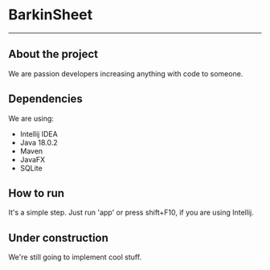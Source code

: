 # BarkinSheet

***

## About the project

We are passion developers increasing anything with code to someone.

## Dependencies

We are using:

* Intellij IDEA
* Java 18.0.2
* Maven
* JavaFX
* SQLite

## How to run

It's a simple step. Just run 'app' or press shift+F10, if you are using Intellij.

## Under construction

We're still going to implement cool stuff.